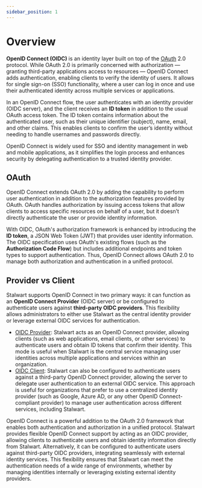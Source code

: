 ```yaml
---
sidebar_position: 1
---
```


# Overview

**OpenID Connect (OIDC)** is an identity layer built on top of the [OAuth](/docs/auth/oauth/overview) 2.0 protocol. While OAuth 2.0 is primarily concerned with authorization — granting third-party applications access to resources — OpenID Connect adds authentication, enabling clients to verify the identity of users. It allows for single sign-on (SSO) functionality, where a user can log in once and use their authenticated identity across multiple services or applications.

In an OpenID Connect flow, the user authenticates with an identity provider (OIDC server), and the client receives an **ID token** in addition to the usual OAuth access token. The ID token contains information about the authenticated user, such as their unique identifier (subject), name, email, and other claims. This enables clients to confirm the user’s identity without needing to handle usernames and passwords directly.

OpenID Connect is widely used for SSO and identity management in web and mobile applications, as it simplifies the login process and enhances security by delegating authentication to a trusted identity provider. 

## OAuth

OpenID Connect extends OAuth 2.0 by adding the capability to perform user authentication in addition to the authorization features provided by OAuth. OAuth handles authorization by issuing access tokens that allow clients to access specific resources on behalf of a user, but it doesn’t directly authenticate the user or provide identity information. 

With OIDC, OAuth's authorization framework is enhanced by introducing the **ID token**, a JSON Web Token (JWT) that provides user identity information. The OIDC specification uses OAuth's existing flows (such as the **Authorization Code Flow**) but includes additional endpoints and token types to support authentication. Thus, OpenID Connect allows OAuth 2.0 to manage both authorization and authentication in a unified protocol.

## Provider vs Client

Stalwart supports OpenID Connect in two primary ways: it can function as an **OpenID Connect Provider** (OIDC server) or be configured to authenticate users against **third-party OIDC providers**. This flexibility allows administrators to either use Stalwart as the central identity provider or leverage external OIDC services for authentication.

- [OIDC Provider](/docs/auth/openid/provider):  Stalwart acts as an OpenID Connect provider, allowing clients (such as web applications, email clients, or other services) to authenticate users and obtain ID tokens that confirm their identity. This mode is useful when Stalwart is the central service managing user identities across multiple applications and services within an organization.
- [OIDC Client](/docs/auth/backend/oidc): Stalwart can also be configured to authenticate users against a third-party OpenID Connect provider, allowing the server to delegate user authentication to an external OIDC service. This approach is useful for organizations that prefer to use a centralized identity provider (such as Google, Azure AD, or any other OpenID Connect-compliant provider) to manage user authentication across different services, including Stalwart.

OpenID Connect is a powerful addition to the OAuth 2.0 framework that enables both authentication and authorization in a unified protocol. Stalwart provides flexible OpenID Connect support by acting as an OIDC provider, allowing clients to authenticate users and obtain identity information directly from Stalwart. Alternatively, it can be configured to authenticate users against third-party OIDC providers, integrating seamlessly with external identity services. This flexibility ensures that Stalwart can meet the authentication needs of a wide range of environments, whether by managing identities internally or leveraging existing external identity providers.
